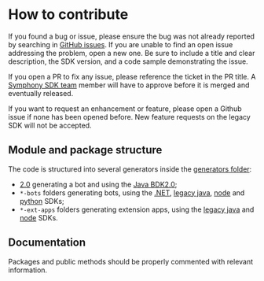 # How to contribute

If you found a bug or issue, please ensure the bug was not already reported by searching in
[GitHub issues](https://github.com/SymphonyPlatformSolutions/generator-symphony/issues).
If you are unable to find an open issue addressing the problem, open a new one.
Be sure to include a title and clear description, the SDK version, and a code sample demonstrating the issue.

If you open a PR to fix any issue, please reference the ticket in the PR title.
A [Symphony SDK team](https://github.com/orgs/SymphonyPlatformSolutions/teams/symphony-sdk/members) member
will have to approve before it is merged and eventually released.

If you want to request an enhancement or feature, please open a Github issue if none has been opened before.
New feature requests on the legacy SDK will not be accepted.

## Module and package structure

The code is structured into several generators inside the [generators folder](generators):
* [2.0](generators/bdk) generating a bot and using the [Java BDK2.0](https://github.com/SymphonyPlatformSolutions/symphony-api-client-java);
* `*-bots` folders generating bots, using the [.NET](https://github.com/SymphonyPlatformSolutions/symphony-api-client-dotnet),
[legacy java](https://github.com/SymphonyPlatformSolutions/symphony-api-client-java/tree/master/symphony-bdk-legacy/symphony-api-client-java),
[node](https://github.com/SymphonyPlatformSolutions/symphony-api-client-node) and
[python](https://github.com/SymphonyPlatformSolutions/symphony-api-client-python) SDKs;
* `*-ext-apps` folders generating extension apps, using the
[legacy java](https://github.com/SymphonyPlatformSolutions/symphony-api-client-java/tree/master/symphony-bdk-legacy/symphony-api-client-java)
and [node](https://github.com/SymphonyPlatformSolutions/symphony-api-client-node) SDKs.

## Documentation

Packages and public methods should be properly commented with relevant information.
